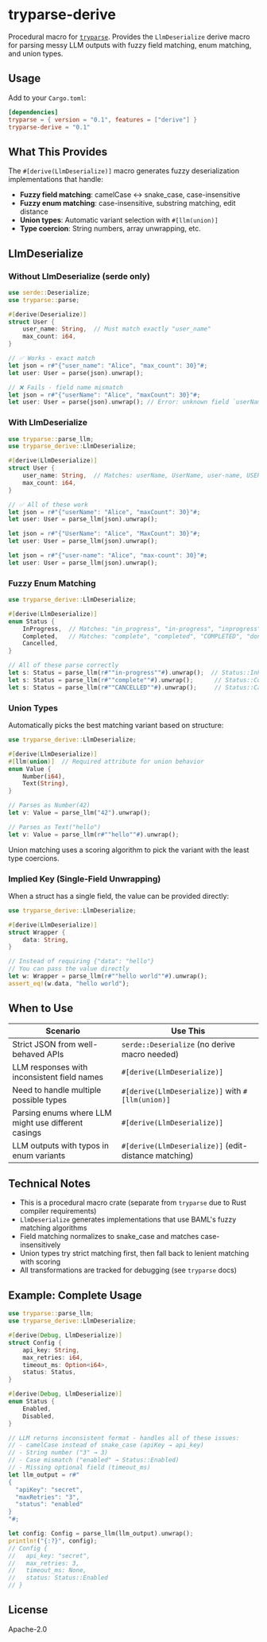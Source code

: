 # tryparse-derive

Procedural macro for [`tryparse`](https://crates.io/crates/tryparse). Provides the `LlmDeserialize` derive macro for parsing messy LLM outputs with fuzzy field matching, enum matching, and union types.

## Usage

Add to your `Cargo.toml`:

```toml
[dependencies]
tryparse = { version = "0.1", features = ["derive"] }
tryparse-derive = "0.1"
```

## What This Provides

The `#[derive(LlmDeserialize)]` macro generates fuzzy deserialization implementations that handle:

- **Fuzzy field matching**: camelCase ↔ snake_case, case-insensitive
- **Fuzzy enum matching**: case-insensitive, substring matching, edit distance
- **Union types**: Automatic variant selection with `#[llm(union)]`
- **Type coercion**: String numbers, array unwrapping, etc.

## LlmDeserialize

### Without LlmDeserialize (serde only)

```rust
use serde::Deserialize;
use tryparse::parse;

#[derive(Deserialize)]
struct User {
    user_name: String,  // Must match exactly "user_name"
    max_count: i64,
}

// ✅ Works - exact match
let json = r#"{"user_name": "Alice", "max_count": 30}"#;
let user: User = parse(json).unwrap();

// ❌ Fails - field name mismatch
let json = r#"{"userName": "Alice", "maxCount": 30}"#;
let user: User = parse(json).unwrap(); // Error: unknown field `userName`
```

### With LlmDeserialize

```rust
use tryparse::parse_llm;
use tryparse_derive::LlmDeserialize;

#[derive(LlmDeserialize)]
struct User {
    user_name: String,  // Matches: userName, UserName, user-name, USER_NAME, etc.
    max_count: i64,
}

// ✅ All of these work
let json = r#"{"userName": "Alice", "maxCount": 30}"#;
let user: User = parse_llm(json).unwrap();

let json = r#"{"UserName": "Alice", "MaxCount": 30}"#;
let user: User = parse_llm(json).unwrap();

let json = r#"{"user-name": "Alice", "max-count": 30}"#;
let user: User = parse_llm(json).unwrap();
```

### Fuzzy Enum Matching

```rust
use tryparse_derive::LlmDeserialize;

#[derive(LlmDeserialize)]
enum Status {
    InProgress,  // Matches: "in_progress", "in-progress", "inprogress", "in progress", "IN_PROGRESS"
    Completed,   // Matches: "complete", "completed", "COMPLETED", "done"
    Cancelled,
}

// All of these parse correctly
let s: Status = parse_llm(r#""in-progress""#).unwrap();  // Status::InProgress
let s: Status = parse_llm(r#""complete""#).unwrap();      // Status::Completed
let s: Status = parse_llm(r#""CANCELLED""#).unwrap();     // Status::Cancelled
```

### Union Types

Automatically picks the best matching variant based on structure:

```rust
use tryparse_derive::LlmDeserialize;

#[derive(LlmDeserialize)]
#[llm(union)]  // Required attribute for union behavior
enum Value {
    Number(i64),
    Text(String),
}

// Parses as Number(42)
let v: Value = parse_llm("42").unwrap();

// Parses as Text("hello")
let v: Value = parse_llm(r#""hello""#).unwrap();
```

Union matching uses a scoring algorithm to pick the variant with the least type coercions.

### Implied Key (Single-Field Unwrapping)

When a struct has a single field, the value can be provided directly:

```rust
use tryparse_derive::LlmDeserialize;

#[derive(LlmDeserialize)]
struct Wrapper {
    data: String,
}

// Instead of requiring {"data": "hello"}
// You can pass the value directly
let w: Wrapper = parse_llm(r#""hello world""#).unwrap();
assert_eq!(w.data, "hello world");
```

## When to Use

| Scenario | Use This |
|----------|----------|
| Strict JSON from well-behaved APIs | `serde::Deserialize` (no derive macro needed) |
| LLM responses with inconsistent field names | `#[derive(LlmDeserialize)]` |
| Need to handle multiple possible types | `#[derive(LlmDeserialize)]` with `#[llm(union)]` |
| Parsing enums where LLM might use different casings | `#[derive(LlmDeserialize)]` |
| LLM outputs with typos in enum variants | `#[derive(LlmDeserialize)]` (edit-distance matching) |

## Technical Notes

- This is a procedural macro crate (separate from `tryparse` due to Rust compiler requirements)
- `LlmDeserialize` generates implementations that use BAML's fuzzy matching algorithms
- Field matching normalizes to snake_case and matches case-insensitively
- Union types try strict matching first, then fall back to lenient matching with scoring
- All transformations are tracked for debugging (see `tryparse` docs)

## Example: Complete Usage

```rust
use tryparse::parse_llm;
use tryparse_derive::LlmDeserialize;

#[derive(Debug, LlmDeserialize)]
struct Config {
    api_key: String,
    max_retries: i64,
    timeout_ms: Option<i64>,
    status: Status,
}

#[derive(Debug, LlmDeserialize)]
enum Status {
    Enabled,
    Disabled,
}

// LLM returns inconsistent format - handles all of these issues:
// - camelCase instead of snake_case (apiKey → api_key)
// - String number ("3" → 3)
// - Case mismatch ("enabled" → Status::Enabled)
// - Missing optional field (timeout_ms)
let llm_output = r#"
{
  "apiKey": "secret",
  "maxRetries": "3",
  "status": "enabled"
}
"#;

let config: Config = parse_llm(llm_output).unwrap();
println!("{:?}", config);
// Config {
//   api_key: "secret",
//   max_retries: 3,
//   timeout_ms: None,
//   status: Status::Enabled
// }
```

## License

Apache-2.0
